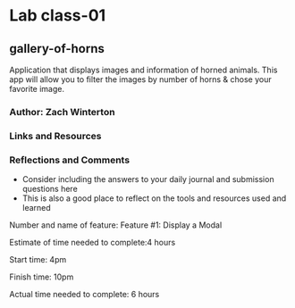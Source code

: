 # Lab class-01

## gallery-of-horns
Application that displays images and information of horned animals. This app will allow you to filter the images by number of horns & chose your favorite image.


### Author: Zach Winterton



### Links and Resources


### Reflections and Comments
* Consider including the answers to your daily journal and submission questions here
* This is also a good place to reflect on the tools and resources used and learned


Number and name of feature: Feature #1: Display a Modal

Estimate of time needed to complete:4 hours

Start time: 4pm

Finish time: 10pm

Actual time needed to complete: 6 hours
